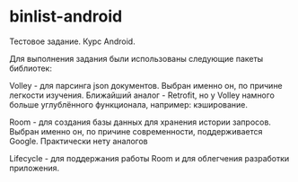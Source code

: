 # binlist-android
Тестовое задание. Курс Android.

Для выполнения задания были использованы следующие пакеты библиотек:

Volley - для парсинга json документов. 
Выбран именно он, по причине легкости изучения. Ближайший аналог - Retrofit, но у Volley намного больше углублённого функционала, например: кэширование.

Room - для создания базы данных для хранения истории запросов. 
Выбран именно он, по причине современности, поддерживается Google. Практически нету аналогов 

Lifecycle - для поддержания работы Room и для облегчения разработки приложения.
